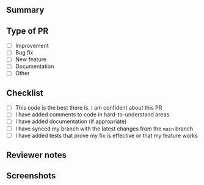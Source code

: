 ## Summary

<!-- Provide a concise summary "Why are the changes needed"? Include any relevant links, such as Jira tickets, Slack discussions, or design documents. Not always needed. Good to have such in-depth description for large PRs. -->

## Type of PR

- [ ] Improvement
- [ ] Bug fix
- [ ] New feature
- [ ] Documentation
- [ ] Other

## Checklist

<!-- Go over all the following points, and put an `x` in all the boxes that apply. -->

- [ ] This code is the best there is. I am confident about this PR
- [ ] I have added comments to code in hard-to-understand areas
- [ ] I have added documentation (if appropriate)
- [ ] I have synced my branch with the latest changes from the `main` branch
- [ ] I have added tests that prove my fix is effective or that my feature works

## Reviewer notes

<!-- Provide any additional information that the reviewer might need to know. -->

## Screenshots

<!-- If appropriate, add screenshots to help explain your changes. This is majorly for UI changes. -->
